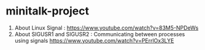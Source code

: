 # minitalk-project
1. About Linux Signal : https://www.youtube.com/watch?v=83M5-NPDeWs
2. About SIGUSR1 and SIGUSR2 : Communicating between processes using signals https://www.youtube.com/watch?v=PErrlOx3LYE

